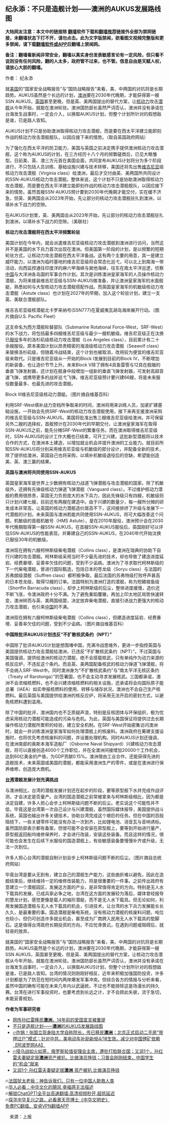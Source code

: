  <!-- 面包屑导航 --> <h2>纪永添：不只是造舰计划——澳洲的AUKUS发展路线图</h2> <p class="notice"><b>大陆网友注意：本文中的链接除 <a href="https://github.com/bannedbook/fanqiang" >翻墙</a>软件下载和<a href="https://github.com/killgcd/justmysocks/blob/master/README.md">翻墙推荐</a>链接外全部为禁网链接，未翻墙状态下打不开，请勿点击。此为文字版禁闻，欲看图文视频完整版和更多禁闻，请下载<a href="https://github.com/bannedbook/fanqiang">翻墙软件或APP</a>后翻墙上禁闻网。</p><p>备注：翻墙看新闻非常安全，翻墙以真实身份发表敏感言论有一定风险，但只看不说则没有任何风险，翻的人太多，政府管不过来，也不管。信息自由是天赋人权，请放心大胆的翻墙。</b></p>  <div class="entry"> <p>作者： 纪永添</p> <p id="summary">就<a href="https://www.bannedbook.org/bnews/tag/%e7%be%8e%e5%9b%bd/" class="st_tag internal_tag" rel="tag" title="标签 美国 下的日志">美国</a>的“国家安全战略报告”与“国防战略报告”来看，美、中两国的对抗将是长期趋势。AUKUS虽然是个长远的计划，<a href="https://www.bannedbook.org/bnews/tag/%e6%be%b3%e6%b4%b2/" class="st_tag internal_tag" rel="tag" title="标签 澳洲 下的日志">澳洲</a>要在2030年代晚期，才能获得第一艘SSN AUKUS，<a href="https://www.bannedbook.org/bnews/tag/%e8%8b%b1%e5%9b%bd/" class="st_tag internal_tag" rel="tag" title="标签 英国 下的日志">英国</a>甚至更晚，但是英、美两国提出的替代方案，让<a href="https://www.bannedbook.org/bnews/tag/%E6%A0%B8%E5%8A%A8%E5%8A%9B/" class="st_tag internal_tag" rel="tag" title="标签 核动力 下的日志">核动力</a>攻击<a href="https://www.bannedbook.org/bnews/tag/%E6%BD%9C%E8%88%B0/" class="st_tag internal_tag" rel="tag" title="标签 潜舰 下的日志">潜舰</a>从今年开始，就能在澳洲轮驻。澳洲国防部长虽然严词否认，澳洲并没有承诺在台海发生战事时，一定会介入，以换取AUKUS计划，但整个计划所针对的假想敌是谁，已是路人皆知。</p> <p id="conimg">AUKUS计划不只是协助澳洲取得核动力攻击潜舰，而是要在西太平洋建立能即刻作战的核动力攻击潜舰舰队，以因应接下来的情势。（取自英国政府网站）</p> <p>为了强化在西太平洋的防卫能力，美国与英国之前决定携手提供澳洲核动力攻击潜舰，这个称为AUKUS的计划，在三方经历十八个月的频繁磋商后，已见大略雏型。日前美、英、澳三方元首在美国会面，共同宣布AUKUS计划将分为多个阶段进行，不只包括人员训练、基础设施兴建与技术转移，美国还将先出售<a href="https://www.bannedbook.org/bnews/tag/%E7%BB%B4%E5%90%89%E5%B0%BC%E4%BA%9A/" class="st_tag internal_tag" rel="tag" title="标签 维吉尼亚 下的日志">维吉尼亚</a>级核动力攻击潜舰（Virginia class）给澳洲，最后才交付由英、美两国所共同设计的SSN-AUKUS核动力攻击潜舰。整体来说，这个计划不只是协助澳洲取得核动力攻击潜舰，而是要在西太平洋建立能即刻作战的核动力攻击潜舰舰队，以因应接下来的情势。虽然首艘SSN-AUKUS预计要到2030年代晚期才能交付，实在缓不济急，但英、美两国会从2023年开始，先让部分的核动力攻击潜舰驻扎到澳洲，以填补水下战力的空隙。</p> <p>在AUKUS计划里，英、美两国会从2023年开始，先让部分的核动力攻击潜舰驻扎到澳洲，以填补水下战力的空隙。（美联社）</p> <p><strong>核动力攻击潜舰将在西太平洋频繁轮驻</strong></p>  <p>美国计划在今年内，就会派遣维吉尼亚级核动力攻击潜舰到澳洲进行访问，当然这并不是美国的水下兵力首次出现在澳洲。但美国第一阶段的计划，是以频繁的短期轮驻方式，让核动力攻击潜舰在西太平洋备战。这有两个主要的用意，其一是建立威吓能力，以澳洲为临时基地的维吉尼亚级将会常态化巡弋，可以北上到南海一带活动，向西监控通往印度洋的麻六甲海峡与巽他海峡，往东在南太平洋巡逻，侦察<span class='wp_keywordlink_affiliate'><a href="https://www.bannedbook.org/" title="中国" target="_blank">中国</a></span>与大洋洲各岛国的军事合作计划。其次是训练澳洲皇家海军的人员操作核动力潜舰，为将来接装维吉尼亚级与SSN-AUKUS做准备，并让澳洲皇家海军的水面舰艇，熟悉如何与大型核动力攻击潜舰搭配作战。而英国皇家海军的机敏级核动力攻击潜舰（Astute class）也计划在2027年的早期，加入这个轮驻计划，建立一支英、美联合潜舰部队。</p> <p>维吉吉尼亚级核潜艇北卡罗来纳号(SSN777)在夏威夷瓦胡岛海岸展开行动。（图片摘自U.S. Pacific Fleet）</p> <p>这支命名为西方潜舰轮替部队（Submarine Rotational Force-West，SRF-West）的水下战力，将包括最多四艘维吉尼亚级与最少一艘机敏级。维吉尼亚级正在汰换已<a href="https://www.bannedbook.org/bnews/tag/%E6%9C%8D%E5%BD%B9/" class="st_tag internal_tag" rel="tag" title="标签 服役 下的日志">服役</a>多年的洛杉矶级核动力攻击潜舰（Los Angeles class），目前累计有二十余艘服役。原本美国计划以昂贵精密的海浪级核动力攻击潜舰（Seawolf class）来替换洛杉矶级，但随着冷战结束，这个计划也被取消，改用较为便宜的维吉尼亚级来取代。只是维吉尼亚级从一开始的Block I发展到目前的Block IV，不断增加的新装备，也让造价节节上升。未来Block V除了拥有4具鱼雷管与12具在舰艏的垂直飞弹发射器，还计划在舰身中段增加一组新的垂直飞弹发射器，可发射高超音速飞弹，或携带更多的战斧巡弋飞弹。维吉尼亚级预计要兴建66艘，将是未来服役数量最多、也最先进的攻击潜舰。</p> <p>Block III维吉尼亚级核动力潜艇。（图片摘自维基百科）</p> <p>利用SRF-West填补战力空档所争取来的时间，澳洲将用来训练人员，加紧扩建基础设施，一开始会先供SRF-West的核动力攻击潜舰使用，接下来再支援澳洲采购的维吉尼亚级与SSN-AUKUS。美国将批准出售三艘维吉尼亚级给澳洲，并可保留另外二艘的选择权，首舰预计在2030年代的早期交付，让澳洲皇家海军在取得SSN-AUKUS之前，能先分摊SRF-West的繁重任务。而在澳洲取得维吉尼亚级时，SSN-AUKUS的设计工作大概也已结束，可开工兴建。这批新型潜舰将以技术合作的方式，在澳洲本土建造，以增加就业机会并提升澳洲的工业能力。就目前所知SSN-AUKUS将分别采用维吉尼亚级与机敏级的部分设计，并配备全新的技术，除了提供给澳洲，英国自己也将采购，以填补机敏级退役后的空缺，希望能创造美、英、澳三赢的结果。</p> <p><strong>英国与澳洲将共同使用SSN-AUKUS</strong></p>  <p>英国皇家海军是世界上少数拥有核动力战道飞弹潜舰与攻击潜舰的国家。除了机敏级外，还拥有先锋级核动力弹道飞弹潜舰（Vanguard class）。不过维护核动力潜舰的费用很昂贵，英国无力负担庞大的水下兵力，因此先锋级只有四艘，机敏级则只计划兴建七艘，目前还有两艘在建造中。由于兴建的数量少，每一艘所分摊的研发成本非常高，让英国的核动力潜舰造价居高不下，这间接排挤了升级与发展下一代潜舰的计划。未来英国与澳洲若能共同使用SSN-AUKUS，将可大幅改善这个问题。机敏级的首舰机敏号（HMS Astute），是在2010年服役，澳洲预计会在2030年代晚期取得第一艘SSN-AUKUS，在首艘SSN-AUKUS服役后，英国刚好可以评估SSN-AUKUS的性能表现，并筹建自己的SSN-AUKUS，在2040年代开始汰换已服役30年的机敏级。</p> <p>澳洲现在拥有六艘柯林斯级柴电潜舰（Collins class），是澳洲在瑞典的协助下自行兴建的攻击潜舰。柯林斯级采用当时不少最先进的技术，却也导致了建造进度延宕、经费暴增、妥善率欠佳的问题，受到不少诟病。澳洲为了寻求取代柯林斯级的下一代柴电潜舰，曾进行国际甄选，包括日本的苍龙级（Soryu class）与法国的苏弗朗级潜舰（Suffren class）都积极争取，最后法国的苏弗特级打败呼声甚高的日本苍龙级，取得12艘的订单。法国特别为澳洲打造的潜舰，称为短鳍梭鱼级（Shortfin Barracuda class），却步上柯林斯级的后尘，整体进度缓慢，造价还不断飞涨，令澳洲政府十分不满。为了避免重蹈覆辙，再加上印太地区局势快速转变，澳洲转而与英、美两国结盟，决定放弃柴电潜舰，直接引进战力更强大的核动力攻击潜舰，也引来<a href="https://www.bannedbook.org/bnews/tag/%E4%B8%AD%E5%9B%BD/" class="st_tag internal_tag" rel="tag" title="标签 中国 下的日志">中国</a>的不满。</p> <p>澳洲现在拥有六艘柯林斯级柴电潜舰（Collins class），但建造进度延宕、经费暴增、妥善率欠佳的问题，受到不少诟病。（图片摘自维基百科）</p> <p><strong>中国除批评AUKUS计划违反“不扩散核武条约（NPT）”</strong></p> <p>中国除了批评AUKUS计划是想围堵中国，充满冷战思维外，更进一步指控英国与美国提供核动力攻击潜舰给澳洲，已违反“不扩散核武条约（NPT）”。不过英国与美国强调，提供给澳洲的核动力潜舰，绝不会搭载核武，只有单纯作为动力来源的核反应炉，不违反这个条约。而且英、美两国配备核武的核动力弹道飞弹潜舰，将不会纳入SRF-West中。同时澳洲身为“不扩散核武条约”与“南太平洋无核区条约（Treaty of Rarotonga）”的签署国，也不会主动寻求发展核武。三国都承诺，澳洲不会浓缩核燃料，也不会兴建浓缩核燃料的相关设施，还承诺将会向国际原子能总署（IAEA）如实申报核燃料的使用、转移与储存状况，澳洲也不会自己生产核燃料。最后英国与美国提供给澳洲的核反应炉，将采用无法开启的密封方式，以避免核燃料遭到滥用。</p> <p>除了中国的批评，澳洲国内也不乏质疑声浪，特别是反核团体与环保组织，极为忧虑采用核动力潜舰可能造成的污染与危机。为此，英国与美国保证将提供过去长期操作核动力潜舰所累积的经验，建立安全机制。在SRF-West开始密集访问澳洲时，就会一并训练澳洲皇家海军如何处理潜舰上的核废料。澳洲政府在筹建支援设施时，也将优先考虑核废料的问题，并设置处理机构。同时AUKUS计划还强调，在澳洲南部的奥斯本海军造船厂（Osborne Naval Shipyard）兴建核动力攻击潜舰，将可以直接创造4000个工作职位，并在全澳洲间接增加20000个工作机会，达到60亿美金的产值，为GDP贡献0.15%。澳洲借由工业合作，还能获得先进的造舰技术，未来英国或美国的潜舰，都能采用澳洲生产的零件，或是在澳洲进行保养维修，创造庞大商机。</p>  <p><strong><a href="https://www.bannedbook.org/bnews/tag/%e5%8f%b0%e6%b9%be/" class="st_tag internal_tag" rel="tag" title="标签 台湾 下的日志">台湾</a>潜舰发展计划充满挑战</strong></p> <p>与澳洲相比，台湾的潜舰发展计划还在起步的阶段，要等原型舰下水并完成作战评测，才会决定是否量产。台湾的国造潜舰之前常被拿来与柯林斯级相比，因为都是决定自建，许多人担心会步上柯林斯级问题不断的后尘。老实说这个可能性并不低，毕竟这是台湾第一次自己设计与兴建潜舰，虽然国际媒体报导，美国提供战斗系统，英国也输出许多关键技术，协助台湾完成这个艰巨的任务。但在中国的百般阻挠下，一些关键零件可能没有办法一次到齐，比如锂电池、消音瓦与音响诱标。虽然国防部表示都有备案，但很可能不会安装在原型舰上，要等到开始进行量产，原型舰返回船坞维修保养时，才会进行改装，安装这些装备。而且这样的情况，很可能也会发生在后续下水服役的国造潜舰上，有些敏感装备要慢慢补齐或升级，无法一次到位。</p> <p>许多人担心台湾的潜舰自制计划会步上柯林斯级问题不断的后尘。（图片摘自总统府网站）</p> <p>毕竟台湾是要从无到有，建立自己的潜舰生产能力，这些曲折难以避免，因此在造舰结束后，继续维持一定的维修改装能力，将是很重要的一件事。之前传出政府有意建立一个潜舰园区，发展这方面的产业，是非常值得肯定的方向。特别是无人水下载具的发展，已成兵家必争之地，台湾在这方面的发展较为落后，媒体曾经报导的慧龙计划，感觉更像是载人的袖珍潜艇，而不是无人水下载具。但无论如何，利用发展国造潜舰与无人水下载具的机会，引进技术，让台湾的水下兵力发展能长长久久，是最重要的事。国造潜舰是柴电系统，没有核动力潜舰的核废料问题，吨位也较小，但仍可创造许多就业机会，甚至成为厂商跨入民用无人水下载具的垫脚石。这是值得台湾政府长期投资的方向，不应忧谗畏讥，在遇到问题或阻碍后，就轻易的放弃。</p> <p>就美国的“国家安全战略报告”与“国防战略报告”来看，美、中两国的对抗将是长期趋势。AUKUS虽然是个长远的计划，澳洲要在2030年代晚期，才能获得第一艘SSN AUKUS，英国甚至更晚，但是英、美两国提出的替代方案，让核动力攻击潜舰从今年开始，就能在澳洲轮驻。澳洲国防部长虽然严词否认，澳洲并没有承诺在台海发生战事时，一定会介入，以换取AUKUS计划，但整个计划所针对的假想敌是谁，已是路人皆知。台湾的情况则刚刚好相反，近年来积极加强国防投资，许多计划都是为了防范在短时间内两岸爆发军事冲突。但综合各方的情报与分析来看，虽然中国的确有可能在未来几年内以武逼统，不过也不能排除这是场漫长的持久赛。台湾在进行军事投资时，也要考虑到长远之计，才不会顾此失彼，流于急切，未能妥善规划。</p> <p><strong>作者为军事研究者</strong></p>  <!--<div id="taboola-mid-1"></div>--><ul class='op-related-articles' title='相关阅读'> <li><a href='https://www.bannedbook.org/bnews/yule/20230403/1867530.html' target='_blank'>网传孙红雷移民<b>澳洲</b>，14年前的爱国宣言被重提</a></li> <li><a href='https://www.bannedbook.org/bnews/ssgc/20230402/1867351.html' target='_blank'>不只是造舰计划——<b>澳洲</b>的AUKUS发展路线图</a></li> <li><a href='https://www.bannedbook.org/bnews/bannedvideo/20230402/1867288.html' target='_blank'>🔥炸锅！张国立现身陆大学自称院长，传已移民<b>澳洲</b>；北京正式启动二手房“带押过户”模式；针对中共，美电动车补助新规4/18生效，减少对中国锂矿依赖【阿波罗网AA】</a></li> <li><a href='https://www.bannedbook.org/bnews/bannedvideo/20230402/1867230.html' target='_blank'>🔥侵乌战如火如荼，俄罗斯轮值安理会主席，遭批打脸联合国；又润1个，孙红雷夫妻疑定居<b>澳洲</b>资产被扒，比做演员挣钱；习普会刚刚结束，中国学生的“机会”就来</a></li> <li><a href='https://www.bannedbook.org/bnews/yule/20230401/1867051.html' target='_blank'>又润1个 孙红雷夫妻疑定居<b>澳洲</b> 资产被扒 比做演员挣钱</a></li> </ul> <p class="texttj"> 🔥<a href="https://www.bannedbook.org/bnews/ssgc/20230219/1850782.html" target="_blank">法国犹太老板：神告诉我们，只有一位中国人能救人类</a><br/> 🔥<a href="https://www.bannedbook.org/bnews/comments/20220220/1694796.html" target="_blank">华人必看：中华文化的飓风 幸福感无法描述</a><br/> 🔥<a href="https://github.com/bannedbook/fanqiang/wiki/V2ray%E6%9C%BA%E5%9C%BA" target="_blank">解锁ChatGPT|全平台高速翻墙:高清视频秒开,超低延迟</a><br/> 🔥<a href="https://www.bannedbook.org/bnews/comments/20220808/1768773.html" target="_blank">探寻中华复兴之路，必看章天亮博士《中华文明史》</a><br/> <a href="https://github.com/bannedbook/fanqiang/wiki/%E7%A6%81%E9%97%BB%E7%BD%91%E5%AE%89%E5%8D%93%E7%BF%BB%E5%A2%99%E6%96%B0%E9%97%BBAPP" target="_blank">免费PC翻墙、安卓VPN翻墙APP</a><br/> </p><p class="src-info">　来源：上报 </p><a name='sharetosocial'></a> <div style="margin-bottom:5px;padding-bottom:5px;clear:both"> <div id="archive-pix-1" class="banner-ads"> <!-- AuctionX Display platform tag START --> <div id="27602x728x90x621x_ADSLOT1" clicktrack="%%CLICK_URL_ESC%%"></div>  <!-- AuctionX Display platform tag END --> </div> <div id="archive-pix-2" class="banner-ads"> <!-- AuctionX Display platform tag START --> <div id="27556x300x250x621x_ADSLOT1" clicktrack="%%CLICK_URL_ESC%%" style="margin:0 auto;text-align:center"></div>  <!-- AuctionX Display platform tag END --> </div> </div>  <div id="archive-pix-1" class="banner-ads"> <!-- AuctionX Display platform tag START --> <div id="27603x728x90x621x_ADSLOT1" clicktrack="%%CLICK_URL_ESC%%"></div>  <!-- AuctionX Display platform tag END --> </div> </div><!--END ENTRY--> 